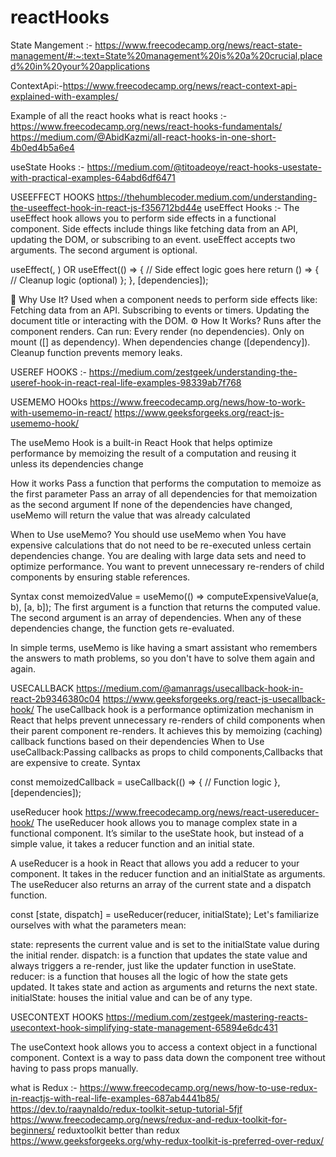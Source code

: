 # reactHooks
State Mangement :- https://www.freecodecamp.org/news/react-state-management/#:~:text=State%20management%20is%20a%20crucial,placed%20in%20your%20applications

ContextApi:-https://www.freecodecamp.org/news/react-context-api-explained-with-examples/

Example of all the react hooks 
what is react hooks :- https://www.freecodecamp.org/news/react-hooks-fundamentals/
                      https://medium.com/@AbidKazmi/all-react-hooks-in-one-short-4b0ed4b5a6e4

useState Hooks :- https://medium.com/@titoadeoye/react-hooks-usestate-with-practical-examples-64abd6df6471


USEEFFECT HOOKS 
https://thehumblecoder.medium.com/understanding-the-useeffect-hook-in-react-js-f356712bd44e
useEffect Hooks :- The useEffect hook allows you to perform side effects in a functional component. Side effects include things like fetching data from an API, updating the DOM, or subscribing to an event.
useEffect accepts two arguments. The second argument is optional.

useEffect(<function>, <dependency>) OR 
useEffect(() => {
    // Side effect logic goes here
    return () => {
         // Cleanup logic (optional)
  };
}, [dependencies]);

📌 Why Use It?
Used when a component needs to perform side effects like:
Fetching data from an API.
Subscribing to events or timers.
Updating the document title or interacting with the DOM.
⚙️ How It Works?
Runs after the component renders.
Can run:
Every render (no dependencies).
Only on mount ([] as dependency).
When dependencies change ([dependency]).
Cleanup function prevents memory leaks.


USEREF HOOKS :-  https://medium.com/zestgeek/understanding-the-useref-hook-in-react-real-life-examples-98339ab7f768

USEMEMO HOOks
https://www.freecodecamp.org/news/how-to-work-with-usememo-in-react/
https://www.geeksforgeeks.org/react-js-usememo-hook/

The useMemo Hook is a built-in React Hook that helps optimize performance by memoizing the result of a computation and reusing it unless its dependencies change

How it works
Pass a function that performs the computation to memoize as the first parameter 
Pass an array of all dependencies for that memoization as the second argument 
If none of the dependencies have changed, useMemo will return the value that was already calculated 

When to Use useMemo?
You should use useMemo when
You have expensive calculations that do not need to be re-executed unless certain dependencies change.
You are dealing with large data sets and need to optimize performance.
You want to prevent unnecessary re-renders of child components by ensuring stable references.

Syntax
const memoizedValue = useMemo(() => computeExpensiveValue(a, b), [a, b]);
The first argument is a function that returns the computed value.
The second argument is an array of dependencies. When any of these dependencies change, the function gets re-evaluated.


In simple terms, useMemo is like having a smart assistant who remembers the answers to math problems, so you don't have to solve them again and again.



USECALLBACK
https://medium.com/@amanrags/usecallback-hook-in-react-2b9346380c04
https://www.geeksforgeeks.org/react-js-usecallback-hook/
The useCallback hook is a performance optimization mechanism in React that helps prevent unnecessary re-renders of child components when their parent component re-renders. It achieves this by memoizing (caching) callback functions based on their dependencies
When to Use useCallback:Passing callbacks as props to child components,Callbacks that are expensive to create.
Syntax

const memoizedCallback = useCallback(() => {
    // Function logic
}, [dependencies]);



useReducer hook
https://www.freecodecamp.org/news/react-usereducer-hook/
The useReducer hook allows you to manage complex state in a functional component. It’s similar to the useState hook, but instead of a simple value, it takes a reducer function and an initial state.

A useReducer is a hook in React that allows you add a reducer to your component. It takes in the reducer function and an initialState as arguments. The useReducer also returns an array of the current state and a dispatch function.

const [state, dispatch] = useReducer(reducer, initialState);
Let's familiarize ourselves with what the parameters mean:

state: represents the current value and is set to the initialState value during the initial render.
dispatch: is a function that updates the state value and always triggers a re-render, just like the updater function in useState.
reducer: is a function that houses all the logic of how the state gets updated. It takes state and action as arguments and returns the next state.
initialState: houses the initial value and can be of any type.


USECONTEXT HOOKS
https://medium.com/zestgeek/mastering-reacts-usecontext-hook-simplifying-state-management-65894e6dc431

The useContext hook allows you to access a context object in a functional component. Context is a way to pass data down the component tree without having to pass props manually.



what is Redux :- https://www.freecodecamp.org/news/how-to-use-redux-in-reactjs-with-real-life-examples-687ab4441b85/
https://dev.to/raaynaldo/redux-toolkit-setup-tutorial-5fjf
https://www.freecodecamp.org/news/redux-and-redux-toolkit-for-beginners/
reduxtoolkit better than redux https://www.geeksforgeeks.org/why-redux-toolkit-is-preferred-over-redux/
